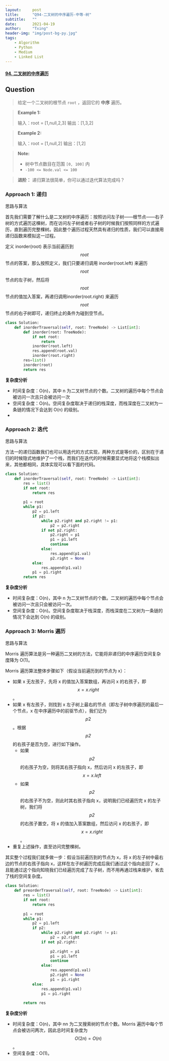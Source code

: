 ```yaml
---
layout:     post
title:      "Q94-二叉树的中序遍历-中等-树"
subtitle:   ""
date:       2021-04-19
author:     "Txing"
header-img: "img/post-bg-py.jpg"
tags:
    - Algorithm
    - Python
    - Medium
    - Linked List
---
```


#### [94. 二叉树的中序遍历](https://leetcode-cn.com/problems/binary-tree-inorder-traversal/)

## Question

> 给定一个二叉树的根节点 `root` ，返回它的 **中序** 遍历。
>

> **Example 1:**
>
> 输入：root = [1,null,2,3]
>输出：[1,3,2]

> **Example 2:**
>
> 输入：root = [1,null,2]
> 输出：[1,2]

> **Note:**
>
> - 树中节点数目在范围 `[0, 100]` 内
> - `-100 <= Node.val <= 100`

> **进阶：** 递归算法很简单，你可以通过迭代算法完成吗？

### Approach 1:  递归

思路与算法

首先我们需要了解什么是二叉树的中序遍历：按照访问左子树——根节点——右子树的方式遍历这棵树，而在访问左子树或者右子树的时候我们按照同样的方式遍历，直到遍历完整棵树。因此整个遍历过程天然具有递归的性质，我们可以直接用递归函数来模拟这一过程。

定义 inorder(root) 表示当前遍历到 $$\textit{root}$$节点的答案，那么按照定义，我们只要递归调用 inorder(root.left) 来遍历 $$\textit{root}$$ 节点的左子树，然后将 $$\textit{root}$$ 节点的值加入答案，再递归调用inorder(root.right) 来遍历 $$\textit{root}$$ 节点的右子树即可，递归终止的条件为碰到空节点。


```python
class Solution:
    def inorderTraversal(self, root: TreeNode) -> List[int]:
        def inorder(root: TreeNode):
            if not root:
                return 
            inorder(root.left)
            res.append(root.val)
            inorder(root.right)
        res=list()
        inorder(root)
        return res
```

**复杂度分析**

- 时间复杂度：O(n)，其中 n 为二叉树节点的个数。二叉树的遍历中每个节点会被访问一次且只会被访问一次
- 空间复杂度：O(n)。空间复杂度取决于递归的栈深度，而栈深度在二叉树为一条链的情况下会达到 O(n) 的级别。
- 

### Approach 2: 迭代

思路与算法

方法一的递归函数我们也可以用迭代的方式实现，两种方式是等价的，区别在于递归的时候隐式地维护了一个栈，而我们在迭代的时候需要显式地将这个栈模拟出来，其他都相同，具体实现可以看下面的代码。


```python
class Solution:
    def inorderTraversal(self, root: TreeNode) -> List[int]:
        res = list()
        if not root:
            return res
        
        p1 = root
        while p1:
            p2 = p1.left
            if p2:
                while p2.right and p2.right != p1:
                    p2 = p2.right
                if not p2.right:
                    p2.right = p1
                    p1 = p1.left
                    continue
                else:
                    res.append(p1.val)
                    p2.right = None
            else:
                res.append(p1.val)
            p1 = p1.right
        return res
```

**复杂度分析**

- 时间复杂度：O(n)，其中 n 为二叉树节点的个数。二叉树的遍历中每个节点会被访问一次且只会被访问一次。
- 空间复杂度：O(n)。空间复杂度取决于栈深度，而栈深度在二叉树为一条链的情况下会达到 O(n) 的级别。



### Approach 3: Morris 遍历

思路与算法

Morris 遍历算法是另一种遍历二叉树的方法，它能将非递归的中序遍历空间复杂度降为 O(1)。

Morris 遍历算法整体步骤如下（假设当前遍历到的节点为 x）：

- 如果 x 无左孩子，先将 x 的值加入答案数组，再访问 x 的右孩子，即 $$x = x.\textit{right}$$。
- 如果 x 有左孩子，则找到 x 左子树上最右的节点（即左子树中序遍历的最后一个节点，x 在中序遍历中的前驱节点），我们记为 $$p2$$。根据 $$\textit{p2}$$ 的右孩子是否为空，进行如下操作。
  - 如果 $$\textit{p2}$$ 的右孩子为空，则将其右孩子指向 x，然后访问 x 的左孩子，即 $$x = x.\textit{left}$$
  - 如果 $$\textit{p2}$$ 的右孩子不为空，则此时其右孩子指向 x，说明我们已经遍历完 x 的左子树，我们将 $$\textit{p2}$$ 的右孩子置空，将 x 的值加入答案数组，然后访问 x 的右孩子，即 $$x = x.\textit{right}$$。
- 重复上述操作，直至访问完整棵树。

其实整个过程我们就多做一步：假设当前遍历到的节点为 x，将 x 的左子树中最右边的节点的右孩子指向 x，这样在左子树遍历完成后我们通过这个指向走回了 x，且能通过这个指向知晓我们已经遍历完成了左子树，而不用再通过栈来维护，省去了栈的空间复杂度。




```python
class Solution:
    def preorderTraversal(self, root: TreeNode) -> List[int]:
        res = list()
        if not root:
            return res
        
        p1 = root
        while p1:
            p2 = p1.left
            if p2:
                while p2.right and p2.right != p1:
                    p2 = p2.right
                if not p2.right:
                    
                    p2.right = p1
                    p1 = p1.left
                    continue
                else:
                    res.append(p1.val)
                    p2.right = None
                    p1 = p1.right
            else:
				res.append(p1.val)
				p1 = p1.right
        
        return res
```

**复杂度分析**

- 时间复杂度：O(n)，其中 nn 为二叉搜索树的节点个数。Morris 遍历中每个节点会被访问两次，因此总时间复杂度为 $$O(2n)=O(n)$$。
- 空间复杂度：O(1)。


